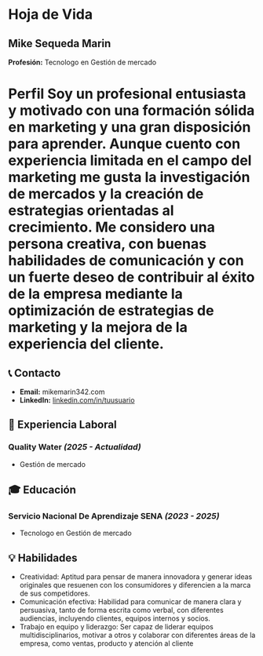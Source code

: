 
# Hoja de Vida

## Mike Sequeda Marin
**Profesión:** Tecnologo en Gestión de mercado
# Perfil Soy un profesional entusiasta y motivado con una formación sólida en marketing y una gran disposición para aprender. Aunque cuento con experiencia limitada en el campo del marketing  me gusta la investigación de mercados y la creación de estrategias orientadas al crecimiento. Me considero una persona creativa, con buenas habilidades de comunicación y con un fuerte deseo de contribuir al éxito de la empresa mediante la optimización de estrategias de marketing y la mejora de la experiencia del cliente.

## 📞 Contacto
- **Email:** mikemarin342.com
- **LinkedIn:** [linkedin.com/in/tuusuario](https://linkedin.com/in/tuusuario)

## 🏢 Experiencia Laboral
### **Quality Water** _(2025 - Actualidad)_
- Gestión de mercado

## 🎓 Educación
### **Servicio Nacional De Aprendizaje SENA** _(2023 - 2025)_
- Tecnologo en Gestión de mercado
## 💡 Habilidades
- Creatividad: Aptitud para pensar de manera innovadora y generar ideas originales que resuenen con los consumidores y diferencien a la marca de sus competidores.
- Comunicación efectiva: Habilidad para comunicar de manera clara y persuasiva, tanto de forma escrita como verbal, con diferentes audiencias, incluyendo clientes, equipos internos y socios.
- Trabajo en equipo y liderazgo: Ser capaz de liderar equipos multidisciplinarios, motivar a otros y colaborar con diferentes áreas de la empresa, como ventas, producto y atención al cliente
